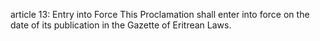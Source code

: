 article 13: Entry into Force
This Proclamation shall enter into force on the date of its publication in the Gazette of Eritrean Laws.
<ul>
</ul>